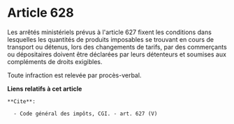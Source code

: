 # Article 628

Les arrêtés ministériels prévus à l'article 627 fixent les conditions dans lesquelles les quantités de produits imposables se
trouvant en cours de transport ou détenus, lors des changements de tarifs, par des commerçants ou dépositaires doivent être
déclarées par leurs détenteurs et soumises aux compléments de droits exigibles. 

Toute infraction est relevée par procès-verbal.

**Liens relatifs à cet article**

	**Cite**:

	  - Code général des impôts, CGI. - art. 627 (V)
